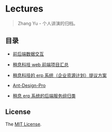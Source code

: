 # Lectures

> Zhang Yu - 个人讲演的归档。

## 目录

+ [前后端数据交互]

+ [稍息科技 web 前端项目汇总]

+ [稍息科技的 erp 系统（企业资源计划）提议方案]

+ [Ant-Design-Pro]

+ [稍息 erp 系统的后端服务组归类]

## License

The [MIT License].

[MIT License]: ./LICENSE

[前后端数据交互]: ./data-specification.md

[稍息科技 web 前端项目汇总]: ./sx-project.md

[稍息科技的 erp 系统（企业资源计划）提议方案]: ./sx-erp.md

[Ant-Design-Pro]: ./Ant-Design-Pro.md

[稍息 erp 系统的后端服务组归类]: ./sx-services-erp.md
